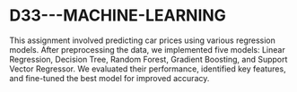# D33---MACHINE-LEARNING
This assignment involved predicting car prices using various regression models. After preprocessing the data, we implemented five models: Linear Regression, Decision Tree, Random Forest, Gradient Boosting, and Support Vector Regressor. We evaluated their performance, identified key features, and fine-tuned the best model for improved accuracy.

